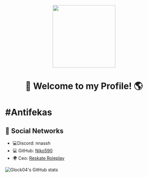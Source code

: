 
<div id="header" align="center">
    <img src="https://images6.fanpop.com/image/photos/37800000/-Hello-penguins-of-madagascar-37800672-500-500.gif" width="200" />
    <h1 align="center">👋    Welcome to my Profile! 🌎</h1>
</div>

# #Antifekas

## 📀 Social Networks

- 💻Discord: nnassh
- 💻 GitHub: [Niko590](https://github.com/Niko590)
- 🌍 Ceo: [Reskate Roleplay](https://discord.gg/reskaterp)
<!--- 🌍 Ceo: [American Life](Discord.gg/americanrp)-->
<!--- 🌍 Ceo: [American PVP](Discord.gg/americanpvp)-->
<!--- 🌍 Founder: [Fantasy Leaks](https://discord.gg/FDNWcH7DcZ)-->
<!--- 🌍 Ceo: [Bastard | AC](https://discord.gg/QJrH2X6Dyb)-->

<!-- Social icons section -->

![Glock04's GitHub stats](https://github-readme-stats.vercel.app/api?username=Glock04&count_private=true&show_icons=true&theme=dark)



